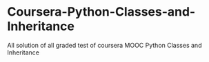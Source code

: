 # Coursera-Python-Classes-and-Inheritance
All solution of all graded test of coursera MOOC Python Classes and Inheritance
